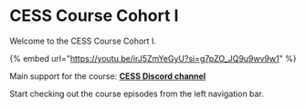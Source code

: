 # CESS Course Cohort I

Welcome to the CESS Course Cohort I.

{% embed url="https://youtu.be/irJ5ZmYeGyU?si=g7pZO_JQ9u9wv9w1" %}

Main support for the course: [**CESS Discord channel**](https://discord.gg/cess)

Start checking out the course episodes from the left navigation bar.
